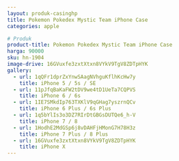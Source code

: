 ```yaml
---
layout: produk-casinghp
title: Pokemon Pokedex Mystic Team iPhone Case
categories: apple

# Produk
product-title: Pokemon Pokedex Mystic Team iPhone Case
harga: 90000
sku: hn-1904
image-drive: 16GVuxfe3zxtXtxn8VYkV9TgV8ZDTpHYK
gallery:
  - url: 1qQFr1dprZxYnwSAagNVhguKflhKcHw7y
    title: iPhone 5 / 5s / SE
  - url: 11pJfqBaKaFW2tDV9we4tD1UeTa7CQPVS
    title: iPhone 6 / 6s
  - url: 1IE7SMkdIp763TXKlV9qGHag7yszrnQCv
    title: iPhone 6 Plus / 6s Plus
  - url: 1q5bYlIs3o3DZ7RIrDtGBGsDUTQe6_h-V
    title: iPhone 7 / 8
  - url: 1HodhE2MdGSp6j8vDAHFjHMonG7H78H3z
    title: iPhone 7 Plus / 8 Plus
  - url: 16GVuxfe3zxtXtxn8VYkV9TgV8ZDTpHYK
    title: iPhone X
---
```

